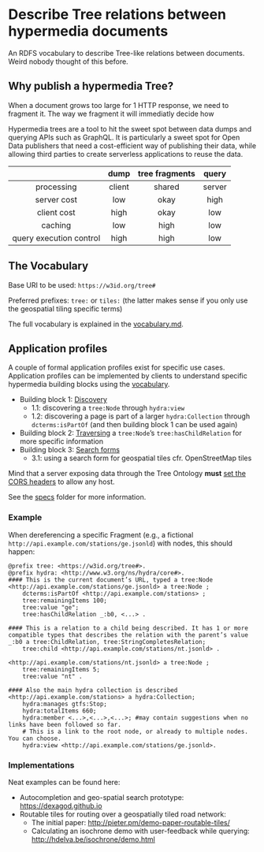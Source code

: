# Describe Tree relations between hypermedia documents

An RDFS vocabulary to describe Tree-like relations between documents. Weird nobody thought of this before.

## Why publish a hypermedia Tree?

When a document grows too large for 1 HTTP response, we need to fragment it. The way we fragment it will immediatly decide how 

Hypermedia trees are a tool to hit the sweet spot between data dumps and querying APIs such as GraphQL. It is particularly a sweet spot for Open Data publishers that need a cost-efficient way of publishing their data, while allowing third parties to create serverless applications to reuse the data.

|   | dump  | tree fragments  | query  |
|:-:|:-:|:-:|:-:|
| processing | client | shared | server |
| server cost  | low  | okay  | high  |
|  client cost | high  | okay  | low  |
| caching | low | high | low |
| query execution control | high | high | low |

## The Vocabulary

Base URI to be used: `https://w3id.org/tree#`

Preferred prefixes: `tree:` or `tiles:` (the latter makes sense if you only use the geospatial tiling specific terms) 

The full vocabulary is explained in the [vocabulary.md](vocabulary.md).

## Application profiles

A couple of formal application profiles exist for specific use cases. Application profiles can be implemented by clients to understand specific hypermedia building blocks using the [vocabulary](vocabulary.md).

 * Building block 1: [Discovery](specs/1-discovery.md)
     * 1.1: discovering a `tree:Node` through `hydra:view`
     * 1.2: discovering a page is part of a larger `hydra:Collection` through `dcterms:isPartOf` (and then building block 1 can be used again)
 * Building block 2: [Traversing](specs/2-traversing.md) a `tree:Node`’s `tree:hasChildRelation` for more specific information
 * Building block 3: [Search forms](specs/3-search.md)
     * 3.1: using a search form for geospatial tiles cfr. OpenStreetMap tiles

Mind that a server exposing data through the Tree Ontology __must__ [set the CORS headers](http://enable-cors.org) to allow any host.

See the [specs](specs/) folder for more information.

### Example

When dereferencing a specific Fragment (e.g., a fictional `http://api.example.com/stations/ge.jsonld`) with nodes, this should happen:

```turtle
@prefix tree: <https://w3id.org/tree#>.
@prefix hydra: <http://www.w3.org/ns/hydra/core#>.
#### This is the current document’s URL, typed a tree:Node
<http://api.example.com/stations/ge.jsonld> a tree:Node ;
    dcterms:isPartOf <http://api.example.com/stations> ;
    tree:remainingItems 100;
    tree:value "ge";
    tree:hasChildRelation _:b0, <...> .

#### This is a relation to a child being described. It has 1 or more compatible types that describes the relation with the parent’s value
_:b0 a tree:ChildRelation, tree:StringCompletesRelation;
    tree:child <http://api.example.com/stations/nt.jsonld> .

<http://api.example.com/stations/nt.jsonld> a tree:Node ;
    tree:remainingItems 5;
    tree:value "nt" . 
    
#### Also the main hydra collection is described
<http://api.example.com/stations> a hydra:Collection;
    hydra:manages gtfs:Stop;
    hydra:totalItems 660;
    hydra:member <...>,<...>,<...>; #may contain suggestions when no links have been followed so far. 
    # This is a link to the root node, or already to multiple nodes. You can choose.
    hydra:view <http://api.example.com/stations/ge.jsonld>.
```

### Implementations

Neat examples can be found here:

 * Autocompletion and geo-spatial search prototype: https://dexagod.github.io
 * Routable tiles for routing over a geospatially tiled road network:
     - The initial paper: http://pieter.pm/demo-paper-routable-tiles/
     - Calculating an isochrone demo with user-feedback while querying: http://hdelva.be/isochrone/demo.html
